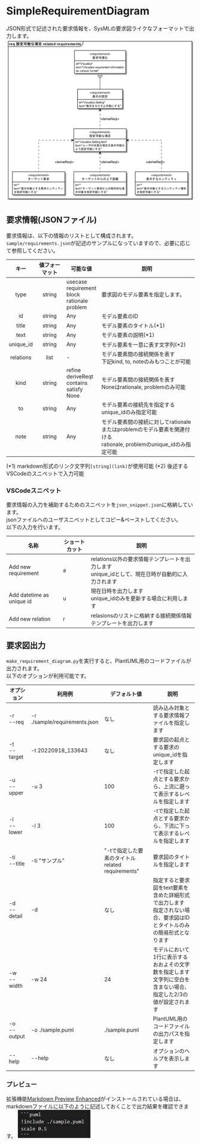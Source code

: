 # SimpleRequirementDiagram
JSON形式で記述された要求情報を、SysMLの要求図ライクなフォーマットで出力します。
![](./image/sample.png)

## 要求情報(JSONファイル)
要求情報は、以下の情報のリストとして構成されます。  
`sample/requirements.json`が記述のサンプルになっていますので、必要に応じて参照してください。

|キー|値フォーマット|可能な値|説明|
|:--:|:--:|--|--|
|type|string|usecase<br>requirement<br>block<br>rationale<br>problem|要求図のモデル要素を指定します。|
|id|string|Any|モデル要素のID|
|title|string|Any|モデル要素のタイトル(*1)|
|text|string|Any|モデル要素の説明(*1)|
|unique_id|string|Any|モデル要素を一意に表す文字列(*2)|
|relations|list|-|モデル要素間の接続関係を表す<br>下記kind, to, noteのみもつことが可能|
|kind|string|refine<br>deriveReqt<br>contains<br>satisfy<br>None|モデル要素間の接続関係を表す<br>Noneはrationale, problemのみ可能|
|to|string|Any|モデル要素の接続先を指定する<br>unique_idのみ指定可能|
|note|string|Any|モデル要素間の接続に対してrationaleまたはproblemのモデル要素を関連付ける<br>rationale, problemのunique_idのみ指定可能|
(*1) markdown形式のリンク文字列`[string](link)`が使用可能
(*2) 後述するVSCodeのスニペットで入力可能

### VSCodeスニペット
要求情報の入力を補助するためのスニペットを`json_snippet.json`に格納しています。  
jsonファイルへのユーザスニペットとしてコピー&ペーストしてください。  
以下の入力を行います。

|名称|ショートカット|説明|
|--|--|--|
|Add new requirement|a|relations以外の要求情報テンプレートを出力します<br>unique_idとして、現在日時が自動的に入力されます|
|Add datetime as unique id|u|現在日時を出力します<br>unique_idのみを更新する場合に利用します|
|Add new relation|r|relasionsのリストに格納する接続関係情報テンプレートを出力します|

## 要求図出力
`make_requirement_diagram.py`を実行すると、PlantUML用のコードファイルが出力されます。  
以下のオプションが利用可能です。

|オプション|利用例|デフォルト値|説明|
|--|--|--|--|
|-r<br>--req|-r ./sample/requirements.json|なし|読み込み対象とする要求情報ファイルを指定します|
|-t<br>--target|-t 20220918_133643|なし|要求図の起点とする要求のunique_idを指定します|
|-u<br>--upper|-u 3|100|-tで指定した起点とする要求から、上流に遡って表示するレベルを指定します|
|-l<br>--lower|-l 3|100|-tで指定した起点とする要求から、下流に下って表示するレベルを指定します|
|-ti<br>--title|-ti "サンプル"|"-tで指定した要素のタイトル related requirements"|要求図のタイトルを指定します|
|-d<br>--detail|-d|なし|指定すると要求図をtext要素を含めた詳細形式で出力します<br>指定されない場合、要求図はIDとタイトルのみの簡易形式となります|
|-w<br>--width|-w 24|24|モデルにおいて1行に表示するおおよその文字数を指定します<br>文字列に空白を含まない場合、指定した2/3の値が設定されます|
|-o<br>--output|-o ./sample.puml|./sample.puml|PlantUML用のコードファイルの出力パスを指定します|
|--help|--help|なし|オプションのヘルプを表示します|


### プレビュー
拡張機能[Markdown Preview Enhanced](https://marketplace.visualstudio.com/items?itemName=shd101wyy.markdown-preview-enhanced)がインストールされている場合は、markdownファイルに以下のように記述しておくことで出力結果を確認できます。
![](./image/20220919_063823.png)
